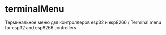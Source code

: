 # terminalMenu
Терминальное меню для контроллеров esp32 и esp8266 / Terminal menu for esp32 and esp8266 controllers
